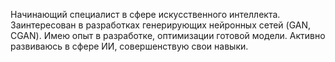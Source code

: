 Начинающий специалист в сфере искусственного интеллекта. 
Заинтересован в разработках генерирующих нейронных сетей (GAN, CGAN).
Имею опыт в разработке, оптимизации готовой модели.
Активно развиваюсь в сфере ИИ, cовершенствую свои навыки. 

